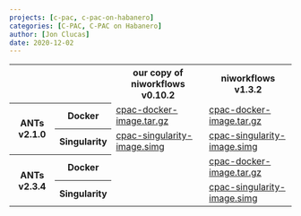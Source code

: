 ```yaml
---
projects: [c-pac, c-pac-on-habanero]
categories: [C-PAC, C-PAC on Habanero]
author: [Jon Clucas]
date: 2020-12-02
---
```


<div class="full">
<table class="black-and-white">
  <tr>
    <th colspan="2" style="background-color:var(--secondary-color-11)"></th>
    <th>our copy of niworkflows v0.10.2</th>
    <th>niworkflows v1.3.2</th>
  </tr><tr style="border-bottom:0;">
    <th rowspan="2">ANTs v2.1.0</th>
    <th>Docker</th>
    <td><a href="https://4115-4733263-gh.circle-artifacts.com/0/cpac-docker-image.tar.gz">cpac-docker-image.tar.gz</a></td>
    <td><a href="https://4114-4733263-gh.circle-artifacts.com/0/cpac-docker-image.tar.gz">cpac-docker-image.tar.gz</a></td>
  </tr><tr style="border-top:0;">
    <th>Singularity</th>
    <td><a href="https://4115-4733263-gh.circle-artifacts.com/0/cpac-singularity-image.simg">cpac-singularity-image.simg</a></td>
    <td><a href="https://4114-4733263-gh.circle-artifacts.com/0/cpac-singularity-image.simg">cpac-singularity-image.simg</a></td>
  </tr><tr style="border-bottom:0;">
    <th rowspan="2">ANTs v2.3.4</th>
    <th>Docker</th>
    <td style="background-color:var(--secondary-color-11);border-bottom:0;"></td>
    <td><a href="https://4112-4733263-gh.circle-artifacts.com/0/cpac-docker-image.tar.gz">cpac-docker-image.tar.gz</a></td>
  </tr><tr style="border-top:0;">
    <th>Singularity</th>
    <td style="background-color:var(--secondary-color-11);border-top:0;"></td>
    <td><a href="https://4112-4733263-gh.circle-artifacts.com/0/cpac-singularity-image.simg">cpac-singularity-image.simg</a></td>
  </tr>
</table>
</div>